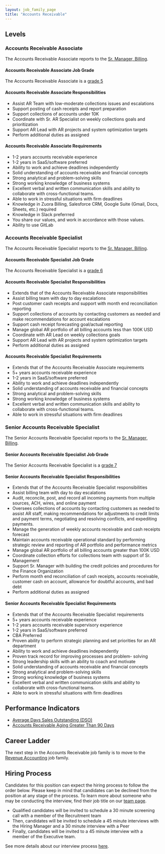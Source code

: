 ```yaml
---
layout: job_family_page
title: "Accounts Receivable"
---
```


## Levels

### Accounts Receivable Associate 

The Accounts Receivable Associate reports to the [Sr. Manager, Billing](/job-families/finance/billing/#senior-manager-billing).

#### Accounts Receivable Associate Job Grade

The Accounts Receivable Associate is a [grade 5](/handbook/total-rewards/compensation/compensation-calculator/#gitlab-job-grades)

#### Accounts Receivable Associate Responsibilities 

* Assist AR Team with low-moderate collections issues and escalations
* Support posting of cash receipts and report preparation
* Support collections of accounts under 10K
* Coordinate with Sr. AR Specialist on weekly collections goals and prioritization
* Support AR Lead with AR projects and system optimization targets
* Perform additional duties as assigned

#### Accounts Receivable Associate Requirements

* 1-2 years accounts receivable experience
* 1-2 years in SaaS/software preferred
* Ability to work and achieve deadlines independently
* Solid understanding of accounts receivable and financial concepts
* Strong analytical and problem-solving skills
* Strong working knowledge of business systems
* Excellent verbal and written communication skills and ability to collaborate with cross-functional teams. 
* Able to work in stressful situations with firm deadlines
* Knowledge in Zuora Billing, Salesforce CRM, Google Suite (Gmail, Docs, Sheets, etc.) required
* Knowledge in Slack preferrred 
* You share our values, and work in accordance with those values.
* Ability to use GitLab

### Accounts Receivable Specialist 

The Accounts Receivable Specialist reports to the [Sr. Manager, Billing](/job-families/finance/billing/#senior-manager-billing).

#### Accounts Receivable Specialist Job Grade

The Accounts Receivable Specialist is a [grade 6](/handbook/total-rewards/compensation/compensation-calculator/#gitlab-job-grades)

#### Accounts Receivable Specialist Responsibilities 

* Extends that of the Accounts Receivable Associate responsibilities
* Assist billing team with day to day escalations 
* Post customer cash receipts and support with month end reconciliation reporting
* Support collections of accounts by contacting customers as needed and make recommendations for account escalations
* Support cash receipt forecasting goal/actual reporting
* Manage global AR portfolio of all billing accounts less than 100K USD
* Coordinate with AR Lead on weekly collections goals
* Support AR Lead with AR projects and system optimization targets
* Perform additional duties as assigned

#### Accounts Receivable Specialist Requirements

* Extends that of the Accounts Receivable Associate requirements
* 5+ years accounts receivable experience
* 1-2 years in SaaS/software preferred
* Ability to work and achieve deadlines independently
* Solid understanding of accounts receivable and financial concepts
* Strong analytical and problem-solving skills
* Strong working knowledge of business systems
* Excellent verbal and written communication skills and ability to collaborate with cross-functional teams. 
* Able to work in stressful situations with firm deadlines

### Senior Accounts Receivable Specialist

The Senior Accounts Receivable Specialist reports to the [Sr. Manager, Billing](/job-families/finance/billing/#senior-manager-billing).

#### Senior Accounts Receivable Specialist Job Grade

The Senior Accounts Receivable Specialist is a [grade 7](/handbook/total-rewards/compensation/compensation-calculator/#gitlab-job-grades)

#### Senior Accounts Receivable Specialist Responsibilities

* Extends that of the Accounts Receivable Specialist responsibilities 
* Assist billing team with day to day escalations 
* Audit, reconcile, post, and record all incoming payments from multiple sources, ACH, wires, and online payment
* Oversees collections of accounts by contacting customers as needed to assist AR staff, making recommendations for adjustments to credit limits and payment terms,  negotiating and resolving conflicts, and expediting payments.
* Manage the generation of weekly accounts receivable and cash receipts forecast
* Maintain accounts receivable operational standard by performing strategic review and reporting of AR portfolio and performance metrics
* Manage global AR portfolio of all billing accounts greater than 100K USD
* Coordinate collection efforts for collections team with support of Sr. Management
* Support Sr. Manager with building the credit policies and procedures for the Finance Organization
* Perform month end reconciliation of cash receipts, accounts receivable, customer cash on account, allowance for doubtful accounts, and bad debt
* Perform additional duties as assigned

#### Senior Accounts Receivable Specialist Requirements 

* Extends that of the Accounts Receivable Specialist requirements
* 5+ years accounts receivable experience
* 1-2 years accounts receivable supervisory experience
* 1-2 years in SaaS/software preferred
* CBA Preferred 
* Proven ability to perform strategic planning and set priorities for an AR department
* Ability to work and achieve deadlines independently
* Proven track record for improving processes and problem- solving
* Strong leadership skills with an ability to coach and motivate
* Solid understanding of accounts receivable and financial concepts
* Strong analytical and problem-solving skills
* Strong working knowledge of business systems
* Excellent verbal and written communication skills and ability to collaborate with cross-functional teams. 
* Able to work in stressful situations with firm deadlines

## Performance Indicators

* [Average Days Sales Outstanding (DSO)](/handbook/finance/corporate-finance-performance-indicators/#sts=Average%20Days%20Sales%20Outstanding%20(DSO))
* [Accounts Receivable Aging Greater Than 90 Days](/handbook/finance/corporate-finance-performance-indicators/#sts=Average%20Days%20Sales%20Outstanding%20(DSO))

## Career Ladder

The next step in the Accounts Receivable job family is to move to the [Revenue Accounting](/job-families/finance/revenue-accounting/) job family.

## Hiring Process

Candidates for this position can expect the hiring process to follow the order below. Please keep in mind that candidates can be declined from the position at any stage of the process. To learn more about someone who may be conducting the interview, find their job title on our [team page](/company/team/).

* Qualified candidates will be invited to schedule a 30 minute screening call with a member of the Recruitment team
* Then, candidates will be invited to schedule a 45 minute interviews with the Hiring Manager and a 30 minute interview with a Peer
* Finally, candidates will be invited to a 45 minute interview with a member of the Executive team.

See more details about our interview process [here](/handbook/hiring/interviewing/).

